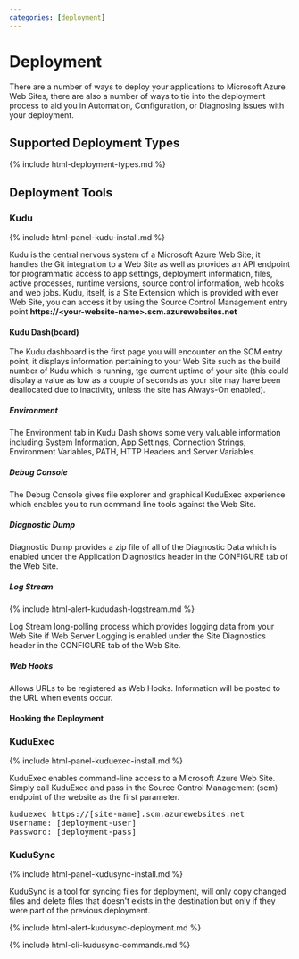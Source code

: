 ```yaml
---
categories: [deployment]
---
```


# Deployment

There are a number of ways to deploy your applications to Microsoft Azure Web Sites, there are also a number of ways to tie into the deployment process to aid you in Automation, Configuration, or Diagnosing issues with your deployment.

## Supported Deployment Types

{% include html-deployment-types.md %}

## Deployment Tools

### Kudu
	
{% include html-panel-kudu-install.md %}

Kudu is the central nervous system of a Microsoft Azure Web Site; it handles the Git integration to a Web Site as well as provides an API endpoint for programmatic access to app settings, deployment information, files, active processes, runtime versions, source control information, web hooks and web jobs. Kudu, itself, is a Site Extension which is provided with ever Web Site, you can access it by using the Source Control Management entry point **https://&lt;your-website-name&gt;.scm.azurewebsites.net**

#### Kudu Dash(board)

The Kudu dashboard is the first page you will encounter on the SCM entry point, it displays information pertaining to your Web Site such as the build number of Kudu which is running, tge current uptime of your site (this could display a value as low as a couple of seconds as your site may have been deallocated due to inactivity, unless the site has Always-On enabled).

##### Environment

The Environment tab in Kudu Dash shows some very valuable information including System Information, App Settings, Connection Strings, Environment Variables, PATH, HTTP Headers and Server Variables.

##### Debug Console

The Debug Console gives file explorer and graphical KuduExec experience which enables you to run command line tools against the Web Site.

##### Diagnostic Dump

Diagnostic Dump provides a zip file of all of the Diagnostic Data which is enabled under the Application Diagnostics header in the CONFIGURE tab of the Web Site.

##### Log Stream 

{% include html-alert-kududash-logstream.md %}

Log Stream long-polling process which provides logging data from your Web Site if Web Server Logging is enabled under the Site Diagnostics header in the CONFIGURE tab of the Web Site.

##### Web Hooks

Allows URLs to be registered as Web Hooks. Information will be posted to the URL when events occur.

#### Hooking the Deployment



### KuduExec

{% include html-panel-kuduexec-install.md %}

KuduExec enables command-line access to a Microsoft Azure Web Site. Simply call KuduExec and pass in the Source Control Management (scm) endpoint of the website as the first parameter.

<pre>
kuduexec https://[site-name].scm.azurewebsites.net
Username: [deployment-user]
Password: [deployment-pass]
</pre>

### KuduSync

{% include html-panel-kudusync-install.md %}

KuduSync is a tool for syncing files for deployment, will only copy changed files and delete files that doesn't exists in the destination but only if they were part of the previous deployment.

{% include html-alert-kudusync-deployment.md %}

{% include html-cli-kudusync-commands.md %}
